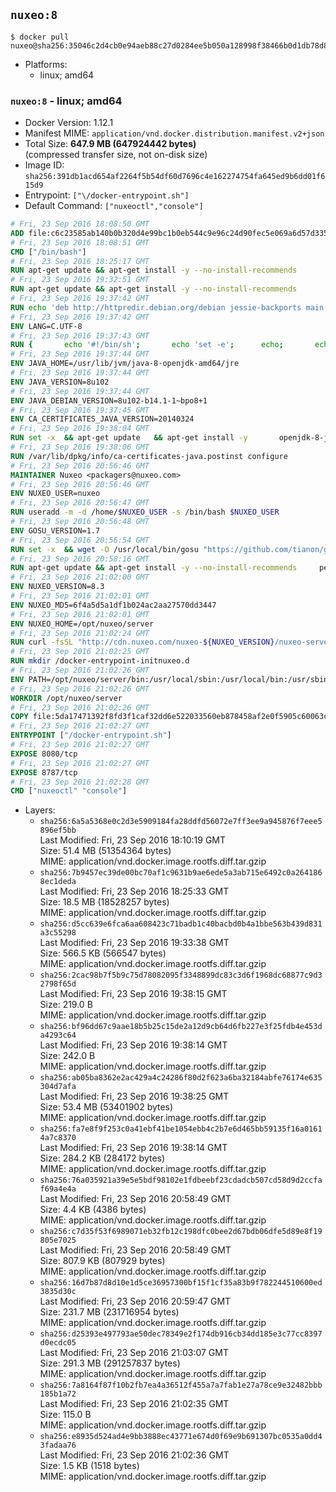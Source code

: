 ## `nuxeo:8`

```console
$ docker pull nuxeo@sha256:35046c2d4cb0e94aeb88c27d0284ee5b050a128998f38466b0d1db78d842d92a
```

-	Platforms:
	-	linux; amd64

### `nuxeo:8` - linux; amd64

-	Docker Version: 1.12.1
-	Manifest MIME: `application/vnd.docker.distribution.manifest.v2+json`
-	Total Size: **647.9 MB (647924442 bytes)**  
	(compressed transfer size, not on-disk size)
-	Image ID: `sha256:391db1acd654af2264f5b54df60d7696c4e162274754fa645ed9b6dd01f615d9`
-	Entrypoint: `["\/docker-entrypoint.sh"]`
-	Default Command: `["nuxeoctl","console"]`

```dockerfile
# Fri, 23 Sep 2016 18:08:50 GMT
ADD file:c6c23585ab140b0b320d4e99bc1b0eb544c9e96c24d90fec5e069a6d57d335ca in / 
# Fri, 23 Sep 2016 18:08:51 GMT
CMD ["/bin/bash"]
# Fri, 23 Sep 2016 18:25:17 GMT
RUN apt-get update && apt-get install -y --no-install-recommends 		ca-certificates 		curl 		wget 	&& rm -rf /var/lib/apt/lists/*
# Fri, 23 Sep 2016 19:32:51 GMT
RUN apt-get update && apt-get install -y --no-install-recommends 		bzip2 		unzip 		xz-utils 	&& rm -rf /var/lib/apt/lists/*
# Fri, 23 Sep 2016 19:37:42 GMT
RUN echo 'deb http://httpredir.debian.org/debian jessie-backports main' > /etc/apt/sources.list.d/jessie-backports.list
# Fri, 23 Sep 2016 19:37:42 GMT
ENV LANG=C.UTF-8
# Fri, 23 Sep 2016 19:37:43 GMT
RUN { 		echo '#!/bin/sh'; 		echo 'set -e'; 		echo; 		echo 'dirname "$(dirname "$(readlink -f "$(which javac || which java)")")"'; 	} > /usr/local/bin/docker-java-home 	&& chmod +x /usr/local/bin/docker-java-home
# Fri, 23 Sep 2016 19:37:44 GMT
ENV JAVA_HOME=/usr/lib/jvm/java-8-openjdk-amd64/jre
# Fri, 23 Sep 2016 19:37:44 GMT
ENV JAVA_VERSION=8u102
# Fri, 23 Sep 2016 19:37:44 GMT
ENV JAVA_DEBIAN_VERSION=8u102-b14.1-1~bpo8+1
# Fri, 23 Sep 2016 19:37:45 GMT
ENV CA_CERTIFICATES_JAVA_VERSION=20140324
# Fri, 23 Sep 2016 19:38:04 GMT
RUN set -x 	&& apt-get update 	&& apt-get install -y 		openjdk-8-jre-headless="$JAVA_DEBIAN_VERSION" 		ca-certificates-java="$CA_CERTIFICATES_JAVA_VERSION" 	&& rm -rf /var/lib/apt/lists/* 	&& [ "$JAVA_HOME" = "$(docker-java-home)" ]
# Fri, 23 Sep 2016 19:38:06 GMT
RUN /var/lib/dpkg/info/ca-certificates-java.postinst configure
# Fri, 23 Sep 2016 20:56:46 GMT
MAINTAINER Nuxeo <packagers@nuxeo.com>
# Fri, 23 Sep 2016 20:56:46 GMT
ENV NUXEO_USER=nuxeo
# Fri, 23 Sep 2016 20:56:47 GMT
RUN useradd -m -d /home/$NUXEO_USER -s /bin/bash $NUXEO_USER
# Fri, 23 Sep 2016 20:56:48 GMT
ENV GOSU_VERSION=1.7
# Fri, 23 Sep 2016 20:56:54 GMT
RUN set -x 	&& wget -O /usr/local/bin/gosu "https://github.com/tianon/gosu/releases/download/$GOSU_VERSION/gosu-$(dpkg --print-architecture)" 	&& wget -O /usr/local/bin/gosu.asc "https://github.com/tianon/gosu/releases/download/$GOSU_VERSION/gosu-$(dpkg --print-architecture).asc" 	&& export GNUPGHOME="$(mktemp -d)" 	&& gpg --keyserver ha.pool.sks-keyservers.net --recv-keys B42F6819007F00F88E364FD4036A9C25BF357DD4 	&& gpg --batch --verify /usr/local/bin/gosu.asc /usr/local/bin/gosu 	&& rm -r "$GNUPGHOME" /usr/local/bin/gosu.asc 	&& chmod +x /usr/local/bin/gosu 	&& gosu nobody true
# Fri, 23 Sep 2016 20:58:16 GMT
RUN apt-get update && apt-get install -y --no-install-recommends     perl     locales     pwgen     imagemagick     ffmpeg2theora     ufraw     poppler-utils     libreoffice     libwpd-tools     exiftool     ghostscript  && rm -rf /var/lib/apt/lists/*
# Fri, 23 Sep 2016 21:02:00 GMT
ENV NUXEO_VERSION=8.3
# Fri, 23 Sep 2016 21:02:01 GMT
ENV NUXEO_MD5=6f4a5d5a1df1b024ac2aa27570dd3447
# Fri, 23 Sep 2016 21:02:01 GMT
ENV NUXEO_HOME=/opt/nuxeo/server
# Fri, 23 Sep 2016 21:02:24 GMT
RUN curl -fsSL "http://cdn.nuxeo.com/nuxeo-${NUXEO_VERSION}/nuxeo-server-${NUXEO_VERSION}-tomcat.zip" -o /tmp/nuxeo-distribution-tomcat.zip     && echo "$NUXEO_MD5 /tmp/nuxeo-distribution-tomcat.zip" | md5sum -c -     && mkdir -p /tmp/nuxeo-distribution $(dirname $NUXEO_HOME)     && unzip -q -d /tmp/nuxeo-distribution /tmp/nuxeo-distribution-tomcat.zip     && DISTDIR=$(/bin/ls /tmp/nuxeo-distribution | head -n 1)     && mv /tmp/nuxeo-distribution/$DISTDIR $NUXEO_HOME     && sed -i -e "s/^org.nuxeo.distribution.package.*/org.nuxeo.distribution.package=docker/" $NUXEO_HOME/templates/common/config/distribution.properties     && rm -rf /tmp/nuxeo-distribution*     && chmod +x $NUXEO_HOME/bin/*ctl $NUXEO_HOME/bin/*.sh
# Fri, 23 Sep 2016 21:02:25 GMT
RUN mkdir /docker-entrypoint-initnuxeo.d
# Fri, 23 Sep 2016 21:02:26 GMT
ENV PATH=/opt/nuxeo/server/bin:/usr/local/sbin:/usr/local/bin:/usr/sbin:/usr/bin:/sbin:/bin
# Fri, 23 Sep 2016 21:02:26 GMT
WORKDIR /opt/nuxeo/server
# Fri, 23 Sep 2016 21:02:26 GMT
COPY file:5da17471392f8fd3f1caf32dd6e522033560eb878458af2e0f5905c60063c653 in / 
# Fri, 23 Sep 2016 21:02:27 GMT
ENTRYPOINT ["/docker-entrypoint.sh"]
# Fri, 23 Sep 2016 21:02:27 GMT
EXPOSE 8080/tcp
# Fri, 23 Sep 2016 21:02:27 GMT
EXPOSE 8787/tcp
# Fri, 23 Sep 2016 21:02:28 GMT
CMD ["nuxeoctl" "console"]
```

-	Layers:
	-	`sha256:6a5a5368e0c2d3e5909184fa28ddfd56072e7ff3ee9a945876f7eee5896ef5bb`  
		Last Modified: Fri, 23 Sep 2016 18:10:19 GMT  
		Size: 51.4 MB (51354364 bytes)  
		MIME: application/vnd.docker.image.rootfs.diff.tar.gzip
	-	`sha256:7b9457ec39de00bc70af1c9631b9ae6ede5a3ab715e6492c0a2641868ec1deda`  
		Last Modified: Fri, 23 Sep 2016 18:25:33 GMT  
		Size: 18.5 MB (18528257 bytes)  
		MIME: application/vnd.docker.image.rootfs.diff.tar.gzip
	-	`sha256:d5cc639e6fca6aa608423c71badb1c40bacbd0b4a1bbe563b439d831a3c55298`  
		Last Modified: Fri, 23 Sep 2016 19:33:38 GMT  
		Size: 566.5 KB (566547 bytes)  
		MIME: application/vnd.docker.image.rootfs.diff.tar.gzip
	-	`sha256:2cac98b7f5b9c75d78082095f3348899dc83c3d6f1968dc68877c9d32798f65d`  
		Last Modified: Fri, 23 Sep 2016 19:38:15 GMT  
		Size: 219.0 B  
		MIME: application/vnd.docker.image.rootfs.diff.tar.gzip
	-	`sha256:bf96dd67c9aae18b5b25c15de2a12d9cb64d6fb227e3f25fdb4e453da4293c64`  
		Last Modified: Fri, 23 Sep 2016 19:38:14 GMT  
		Size: 242.0 B  
		MIME: application/vnd.docker.image.rootfs.diff.tar.gzip
	-	`sha256:ab05ba8362e2ac429a4c24286f80d2f623a6ba32184abfe76174e635304d7afa`  
		Last Modified: Fri, 23 Sep 2016 19:38:25 GMT  
		Size: 53.4 MB (53401902 bytes)  
		MIME: application/vnd.docker.image.rootfs.diff.tar.gzip
	-	`sha256:fa7e8f9f253c0a41ebf41be1054ebb4c2b7e6d465bb59135f16a01614a7c8370`  
		Last Modified: Fri, 23 Sep 2016 19:38:14 GMT  
		Size: 284.2 KB (284172 bytes)  
		MIME: application/vnd.docker.image.rootfs.diff.tar.gzip
	-	`sha256:76a035921a39e5e5bdf98102e1fdbeebf23cdadcb507cd58d9d2ccfaf69a4e4a`  
		Last Modified: Fri, 23 Sep 2016 20:58:49 GMT  
		Size: 4.4 KB (4386 bytes)  
		MIME: application/vnd.docker.image.rootfs.diff.tar.gzip
	-	`sha256:c7d35f53f6989071eb32fb12c198dfc0bee2d67bdb06dfe5d89e8f19805e7025`  
		Last Modified: Fri, 23 Sep 2016 20:58:49 GMT  
		Size: 807.9 KB (807929 bytes)  
		MIME: application/vnd.docker.image.rootfs.diff.tar.gzip
	-	`sha256:16d7b87d8d10e1d5ce36957300bf15f1cf35a83b9f782244510600ed3835d30c`  
		Last Modified: Fri, 23 Sep 2016 20:59:47 GMT  
		Size: 231.7 MB (231716954 bytes)  
		MIME: application/vnd.docker.image.rootfs.diff.tar.gzip
	-	`sha256:d25393e497793ae50dec78349e2f174db916cb34dd185e3c77cc8397d0ecdc05`  
		Last Modified: Fri, 23 Sep 2016 21:03:07 GMT  
		Size: 291.3 MB (291257837 bytes)  
		MIME: application/vnd.docker.image.rootfs.diff.tar.gzip
	-	`sha256:7a8164f87f10b2fb7ea4a36512f455a7a7fab1e27a78ce9e32482bbb185b1a72`  
		Last Modified: Fri, 23 Sep 2016 21:02:35 GMT  
		Size: 115.0 B  
		MIME: application/vnd.docker.image.rootfs.diff.tar.gzip
	-	`sha256:e8935d524ad4e9bb3888ec43771e674d0f69e9b691307bc0535a0dd43fadaa76`  
		Last Modified: Fri, 23 Sep 2016 21:02:36 GMT  
		Size: 1.5 KB (1518 bytes)  
		MIME: application/vnd.docker.image.rootfs.diff.tar.gzip
